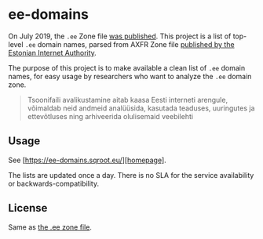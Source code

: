 # ee-domains

On July 2019, the `.ee` Zone file [was published][]. This project is a list of top-level `.ee` domain names,
parsed from AXFR Zone file [published by the Estonian Internet Authority][ee-zone].

The purpose of this project is to make available a clean list of `.ee` domain names, for easy usage by researchers 
who want to analyze the `.ee` domain zone.

> Tsoonifaili avalikustamine aitab kaasa Eesti interneti arengule, võimaldab neid andmeid analüüsida,
> kasutada teaduses, uuringutes ja ettevõtluses ning arhiveerida olulisemaid veebilehti

## Usage

See [https://ee-domains.sqroot.eu/][homepage].

The lists are updated once a day. There is no SLA for the service availability or backwards-compatibility.

## License

Same as [the .ee zone file][ee-zone].

[was published]: https://www.internet.ee/eis/uudised/ee-tsoonifail-on-avalikult-kattesaadav
[ee-zone]: https://www.internet.ee/domeenid/ee-tsoonifail
[homepage]: https://ee-domains.sqroot.eu/
